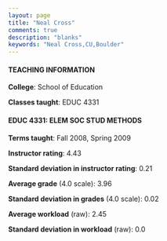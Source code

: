 ```yaml
---
layout: page
title: "Neal Cross" 
comments: true
description: "blanks"
keywords: "Neal Cross,CU,Boulder"
---
```

<head>
<script src="https://ajax.googleapis.com/ajax/libs/jquery/2.1.3/jquery.min.js"></script>
<script src="https://dl.dropboxusercontent.com/s/pc42nxpaw1ea4o9/highcharts.js?dl=0"></script>
<!-- <script src="../assets/js/highcharts.js"></script> -->
<style type="text/css">@font-face {
	font-family: "Bebas Neue";
	src: url(https://www.filehosting.org/file/details/544349/BebasNeue Regular.otf) format("opentype");
	}
	h1.Bebas { 
		font-family: "Bebas Neue", Verdana, Tahoma;
	}
</style>
</head>
	   
#### TEACHING INFORMATION

**College**: School of Education

**Classes taught**: EDUC 4331

#### EDUC 4331: ELEM SOC STUD METHODS

**Terms taught**: Fall 2008, Spring 2009

**Instructor rating**: 4.43

**Standard deviation in instructor rating**: 0.21

**Average grade** (4.0 scale): 3.96

**Standard deviation in grades** (4.0 scale): 0.02

**Average workload** (raw): 2.45

**Standard deviation in workload** (raw): 0.0

